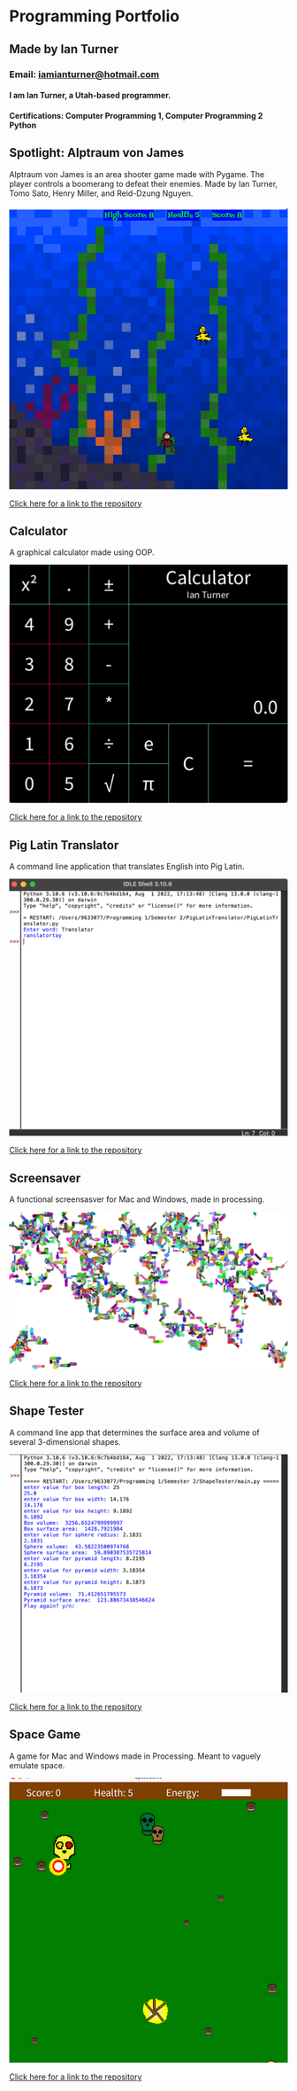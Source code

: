 # Programming Portfolio
## Made by Ian Turner
### Email: iamianturner@hotmail.com
#### I am Ian Turner, a Utah-based programmer.

#### Certifications: Computer Programming 1, Computer Programming 2 Python

## Spotlight: Alptraum von James

Alptraum von James is an area shooter game made with Pygame. The player controls a boomerang to defeat their enemies. Made by Ian Turner, Tomo Sato, Henry Miller, and Reid-Dzung Nguyen.

![alt text][screenshot]

[screenshot]: https://github.com/Ian-Turner4/ProgrammingPortfolio/blob/gh-pages/images/AltraumVonJames.png?raw=true "AltraumVonJames"

[Click here for a link to the repository](https://github.com/TomoCroissant/Crab "Alptraum von James")



## Calculator

A graphical calculator made using OOP.

![Running Screenshot](https://github.com/Ian-Turner4/ProgrammingPortfolio/blob/gh-pages/images/calc.png?raw=true "Running Screenshot")

[Click here for a link to the repository]( https://github.com/Ian-Turner4/ProgrammingPortfolio/tree/gh-pages/src/Calculator "Calculator")



## Pig Latin Translator

A command line application that translates English into Pig Latin.

![Running Screenshot](https://github.com/Ian-Turner4/ProgrammingPortfolio/blob/gh-pages/images/PigLatinTranslator.png?raw=true "Running Screenshot")

[Click here for a link to the repository]( https://github.com/Ian-Turner4/ProgrammingPortfolio/tree/gh-pages/src/PigLatinTranslator "PigLatinTranslator")


## Screensaver

A functional screensasver for Mac and Windows, made in processing.

![Running Screenshot](https://github.com/Ian-Turner4/ProgrammingPortfolio/blob/gh-pages/images/ScreenSaver.png?raw=true "Running Screenshot")

[Click here for a link to the repository]( https://github.com/Ian-Turner4/ProgrammingPortfolio/tree/gh-pages/src/Screensaver "Screensaver")




## Shape Tester

A command line app that determines the surface area and volume of several 3-dimensional shapes.

![Running Screenshot](https://github.com/Ian-Turner4/ProgrammingPortfolio/blob/gh-pages/images/shapetester.png?raw=true "Running Screenshot")

[Click here for a link to the repository]( https://github.com/Ian-Turner4/ProgrammingPortfolio/tree/gh-pages/src/ShapeTester "ShapeTester")




## Space Game

A game for Mac and Windows made in Processing. Meant to vaguely emulate space.

![Running Screenshot](https://github.com/Ian-Turner4/ProgrammingPortfolio/blob/gh-pages/images/spacegame.png?raw=true "Running Screenshot")

[Click here for a link to the repository]( https://github.com/Ian-Turner4/ProgrammingPortfolio/tree/gh-pages/src/SpaceGame "SpaceGame")
